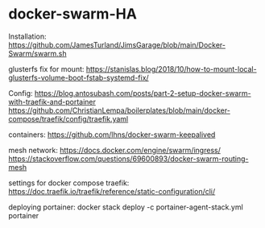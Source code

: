 # docker-swarm-HA

Installation:
https://github.com/JamesTurland/JimsGarage/blob/main/Docker-Swarm/swarm.sh

glusterfs fix for mount:
https://stanislas.blog/2018/10/how-to-mount-local-glusterfs-volume-boot-fstab-systemd-fix/

Config:
https://blog.antosubash.com/posts/part-2-setup-docker-swarm-with-traefik-and-portainer
https://github.com/ChristianLempa/boilerplates/blob/main/docker-compose/traefik/config/traefik.yaml

containers:
https://github.com/lhns/docker-swarm-keepalived

mesh network:
https://docs.docker.com/engine/swarm/ingress/
https://stackoverflow.com/questions/69600893/docker-swarm-routing-mesh

settings for docker compose traefik:
https://doc.traefik.io/traefik/reference/static-configuration/cli/

deploying portainer:
docker stack deploy -c portainer-agent-stack.yml portainer
